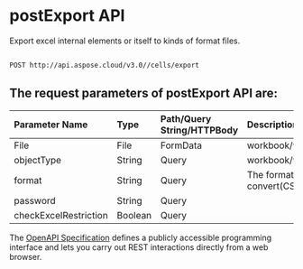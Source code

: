 # **postExport API**

Export excel internal elements or itself to kinds of format files. 

```bash

POST http://api.aspose.cloud/v3.0//cells/export

```

## The request parameters of **postExport** API are: 

| Parameter Name | Type | Path/Query String/HTTPBody | Description | 
| :- | :- | :- |:- | 
|File|File|FormData|workbook/worksheet/chart/comment/picture/shape/listobject/oleobject|
|objectType|String|Query|workbook/worksheet/chart/comment/picture/shape/listobject/oleobject|
|format|String|Query|The format to convert(CSV/XLS/HTML/MHTML/ODS/PDF/XML/TXT/TIFF/XLSB/XLSM/XLSX/XLTM/XLTX/XPS/PNG/JPG/JPEG/GIF/EMF/BMP/MD[Markdown]/Numbers)|
|password|String|Query||
|checkExcelRestriction|Boolean|Query||


The [OpenAPI Specification](https://reference.aspose.cloud/cells/#/DataProcessingController/PostExport) defines a publicly accessible programming interface and lets you carry out REST interactions directly from a web browser.
